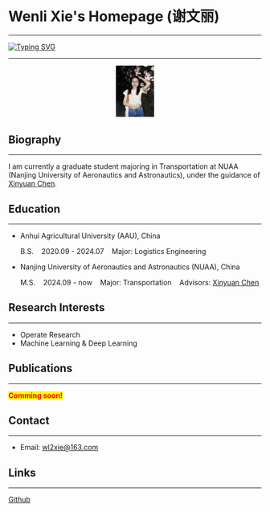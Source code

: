 # Wenli Xie's Homepage (谢文丽)

-----

<div style="text-align: left;">
    <div style="display: inline-block;">
<a href="https://git.io/typing-svg"><img src="https://readme-typing-svg.demolab.com?font=Lucida Calligraphy&size=16&pause=1000&random=false&width=435&lines=Welcome+to+my+world!&color=IndianRed" alt="Typing SVG" /></a> </div></div>


---

<div style="text-align: center;">
  <img src="_static/photo.jpg" alt="photo" style="zoom: 10%;">
</div>


## Biography

---

I am currently a graduate student majoring in Transportation at NUAA (Nanjing University of Aeronautics and Astronautics), under the guidance of  [Xinyuan Chen](http://faculty.nuaa.edu.cn/chenxinyuan/zh_CN/index/376681/list/index.htm).

## Education

---

- Anhui Agricultural University (AAU), China

  B.S.&nbsp;&nbsp;&nbsp;&nbsp;2020.09 - 2024.07&nbsp;&nbsp;&nbsp;&nbsp;Major: Logistics Engineering

- Nanjing University of Aeronautics and Astronautics (NUAA), China
  
  M.S.&nbsp;&nbsp;&nbsp;&nbsp;2024.09 - now&nbsp;&nbsp;&nbsp;&nbsp;Major: Transportation&nbsp;&nbsp;&nbsp;&nbsp;Advisors: [Xinyuan Chen](http://faculty.nuaa.edu.cn/chenxinyuan/zh_CN/index/376681/list/index.htm)

## Research Interests

---

- Operate Research
- Machine Learning & Deep Learning

## Publications

---

<b style="color: red; background-color: yellow">Comming soon!</b>

## Contact

---

- Email: wl2xie@163.com

## Links

---

[Github](https://github.com/wenli-xie)
